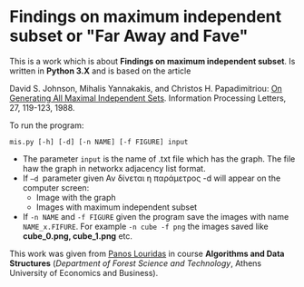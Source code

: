 # Findings on maximum independent subset or "Far Away and Fave"

This is a work which is about **Findings on maximum independent subset**. Is written in **Python 3.X** and is based on the article 

David S. Johnson, Mihalis Yannakakis, and Christos H. Papadimitriou: [On Generating All Maximal Independent Sets](https://github.com/dmst-algorithms-course/assignment-2016-bonus/blob/master/generating_all_maximal_independent_datasets.pdf). Information Processing Letters, 27, 119-123, 1988.

To run the program:

`mis.py [-h] [-d] [-n NAME] [-f FIGURE] input`

* The parameter `input` is the name of .txt file which has the graph. The file haw the graph in networkx adjacency list format.
* If `–d `parameter given Αν δίνεται η παράμετρος -d will appear on the computer screen:
  * Image with the graph
  * Images with maximum independent subset
* If `-n ΝΑΜΕ` and `-f FIGURE` given the program save the images with name `NAME_x.FIFURE`. For example `-n cube -f png` the images saved like **cube_0.png, cube_1.png** etc.

This work was given from [Panos Louridas](https://github.com/louridas) in course **Algorithms and Data Structures** (*Department of Forest Science and Technology*, Athens University of Economics and Business).
